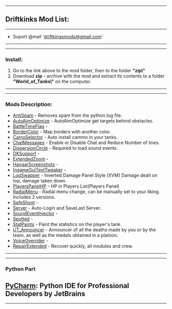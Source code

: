 ---------------------------------------------
Driftkinks Mod List:
---------------------------------------------
---------------------------------------------
 - Suport @mail 'driftkingsmods@gmail.com'
 --------------------------------------------
 --------------------------------------------
### Install:
1. Go to the link above to the mod folder, then to the folder **"zip\\"**
2. Download **zip** - archive with the mod and extract its contents to a folder **"World_of_Tanks\\"** on the computer.
 --------------------------------------------
 --------------------------------------------

### Mods Description:
* [AntiSpam][] - Removes spam from the python.log file.
* [AutoAimOptimize][] - AutoAimOptimize get targets behind obstacles.
* [BattleTimeFlag][] - 
* [BorderColor][] - Map borders with another color.
* [CamoSelector][] - Auto install cammo in your tanks.
* [ChatMessages][] - Enable or Disable Chat and Reduce Number of lines.
* [DispersionCircle][] - Required to load sound events.
* [DKSupport][] - 
* [ExtendedZoom][] - 
* [HangarScreenshots][] - 
* [IngameGuiTextTweaker][] - 
* [LogSwapper][] - Inverted Damage Panel Style (XVM) Damage dealt on top, damage taken down.
* [PlayersPanelHP][] - HP in Players List(Players Panel)
* [RadialMenu][] - Radial menu change, can be manually set to your liking. Includes 2 versions.
* [SafeShoot][] - 
* [Server][] - Auto-Login and SaveLast Server.
* [SoundEventInjector][] - 
* [Spotted][] - 
* [StatPaints][] - Paint the statistics on the player's tank.
* [UT_Announcer][] - Announcer of all the deaths made by you or by the team, as well as the medals obtained in a platoon.
* [VoiceOverrider][] - 
* [RepairExtended][] - Recover quickly, all modules and crew.

[AntiSpam]:./AntiSpam/
[AutoAimOptimize]:./AutoAimOptimize/
[BattleTimeFlag]:./BattleTimeFlag/ 
[BorderColor]:./BorderColor/ 
[CamoSelector]:./CamoSelector/ 
[ChatMessages]:./ChatMessages/ 
[DispersionCircle]:./DispersionCircle/ 
[DKSupport]:./DKSupport/
[ExtendedZoom]:./ExtendedZoom/ 
[HangarScreenshots]:./HangarScreenshots/ 
[IngameGuiTextTweaker]:./IngameGuiTextTweaker/ 
[LogSwapper]:./LogSwapper/
[PlayersPanelHP]:./PlayersPanelHP/
[RadialMenu]:./RadialMenu/ 
[SafeShoot]:./SafeShoot/
[Server]:./Server/
[SoundEventInjector]:./SoundEventInjector/ 
[Spotted]:./Spotted/
[StatPaints]:./StatPaints/
[UT_Announcer]:./UT_Announcer/ 
[VoiceOverrider]:./VoiceOverrider/
[RepairExtended]:./RepairExtended/ 

--------------------------------------------
--------------------------------------------
### Python Part
[**PyCharm**](https://www.jetbrains.com/pycharm/): Python IDE for Professional Developers by JetBrains 
--------------------------------------------
--------------------------------------------